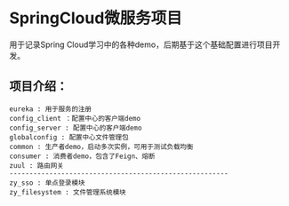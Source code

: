 # SpringCloud微服务项目
用于记录Spring Cloud学习中的各种demo，后期基于这个基础配置进行项目开发。<br>
## 项目介绍：
    eureka : 用于服务的注册
    config_client ：配置中心的客户端demo
    config_server : 配置中心的客户端demo
    globalconfig : 配置中心文件管理包
    common : 生产者demo，启动多次实例，可用于测试负载均衡
    consumer : 消费者demo，包含了Feign、熔断
    zuul : 路由网关
    -------------------------------------------------------
    zy_sso : 单点登录模块
    zy_filesystem : 文件管理系统模块
    

    




